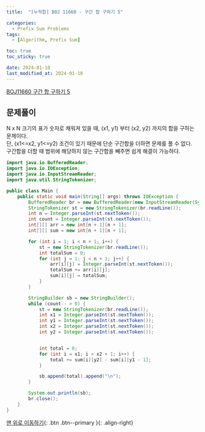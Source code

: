 ```yaml
---
title:  "[누적합] BOJ 11660 - 구간 합 구하기 5" 

categories:
  - Prefix Sum Problems
tags:
  - [Algorithm, Prefix Sum]

toc: true
toc_sticky: true

date: 2024-01-10
last_modified_at: 2024-01-10
---
```


[BOJ11660 구간 합 구하기 5](https://www.acmicpc.net/problem/11660)



## 문제풀이

N x N 크기의 표가 숫자로 채워져 있을 때, (x1, y1) 부터 (x2, y2) 까지의 합을 구하는 문제이다.  
단, (x1<=x2, y1<=y2) 조건이 있기 때문에 단순 구간합을 더하면 문제를 풀 수 없다.  
구간합을 더할 때 범위에 해당하지 않는 구간합을 빼주면 쉽게 해결이 가능하다.


```java
import java.io.BufferedReader;
import java.io.IOException;
import java.io.InputStreamReader;
import java.util.StringTokenizer;

public class Main {
    public static void main(String[] args) throws IOException {
        BufferedReader br = new BufferedReader(new InputStreamReader(System.in));
        StringTokenizer st = new StringTokenizer(br.readLine());
        int n = Integer.parseInt(st.nextToken());
        int count = Integer.parseInt(st.nextToken());
        int[][] arr = new int[n + 1][n + 1];
        int[][] sum = new int[n + 1][n + 1];

        for (int i = 1; i < n + 1; i++) {
            st = new StringTokenizer(br.readLine());
            int totalSum = 0;
            for (int j = 1; j < n + 1; j++) {
                arr[i][j] = Integer.parseInt(st.nextToken());
                totalSum += arr[i][j];
                sum[i][j] = totalSum;
            }
        }

        StringBuilder sb = new StringBuilder();
        while (count-- > 0) {
            st = new StringTokenizer(br.readLine());
            int x1 = Integer.parseInt(st.nextToken());
            int y1 = Integer.parseInt(st.nextToken());
            int x2 = Integer.parseInt(st.nextToken());
            int y2 = Integer.parseInt(st.nextToken());


            int total = 0;
            for (int i = x1; i < x2 + 1; i++) {
                total += sum[i][y2] - sum[i][y1 - 1];
            }

            sb.append(total).append("\n");
        }

        System.out.println(sb);
        br.close();
    }
}
```









[맨 위로 이동하기](#){: .btn .btn--primary }{: .align-right}
